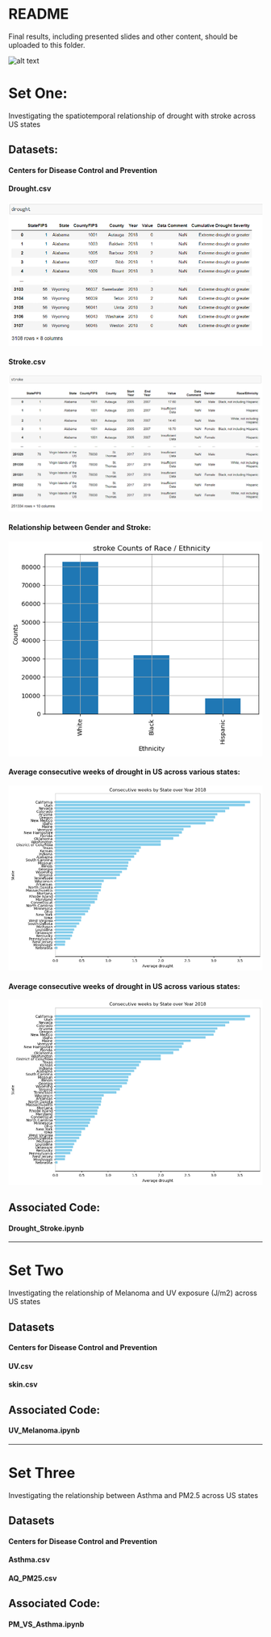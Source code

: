 # README

Final results, including presented slides and other content, should be uploaded to this folder.

![alt text](http://url/to/img.png)

# Set One:
Investigating the spatiotemporal relationship of drought with stroke across US states 

## Datasets:
#### Centers for Disease Control and Prevention

#### Drought.csv

![alt text](/results/drought_data.PNG)


#### Stroke.csv

![alt text](/results/stroke_data.PNG)


#### Relationship between Gender and Stroke:

![alt text](/results/stroke_race.PNG)


#### Average consecutive weeks of drought in US across various states:

![alt text](/results/Average_consecutive_weeks_drought.png)


#### Average consecutive weeks of drought in US across various states:

![alt text](/results/Average_consecutive_weeks_drought.png)


## Associated Code: 
#### Drought_Stroke.ipynb

------------------------------------------------------------------------
# Set Two
Investigating the relationship of Melanoma and UV exposure (J/m2) across US states 

## Datasets
#### Centers for Disease Control and Prevention

#### UV.csv
#### skin.csv

## Associated Code: 
#### UV_Melanoma.ipynb

------------------------------------------------------------------------
# Set Three
Investigating the relationship between Asthma and PM2.5 across US states 

## Datasets
#### Centers for Disease Control and Prevention

#### Asthma.csv
#### AQ_PM25.csv

## Associated Code: 
#### PM_VS_Asthma.ipynb
